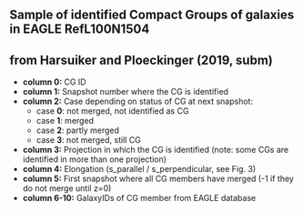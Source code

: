 ## Sample of identified Compact Groups of galaxies in EAGLE RefL100N1504
## from Harsuiker and Ploeckinger (2019, subm) 

- **column 0:** CG ID 
- **column 1:** Snapshot number where the CG is identified 
- **column 2:** Case depending on status of CG at next snapshot: 
    - case **0**: not merged, not identified as CG
    - case **1**: merged 
    - case **2**: partly merged 
    - case **3**: not merged, still CG         
- **column 3:** Projection in which the CG is identified (note: some CGs are identified in more than one projection)
- **column 4:** Elongation (s_parallel / s_perpendicular, see Fig. 3)
- **column 5:** First snapshot where all CG members have merged  (-1 if they do not merge until z=0)
- **column 6-10:** GalaxyIDs of CG member from EAGLE database 
